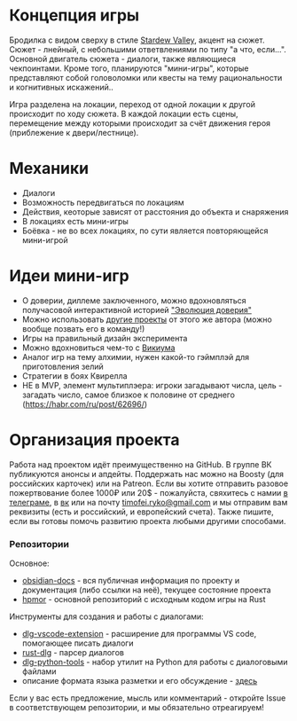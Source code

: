 # Концепция игры

Бродилка с видом сверху в стиле [Stardew Valley](https://www.stardewvalley.net/), акцент на сюжет. Сюжет - лнейный, с небольшими ответвлениями по типу "а что, если...". Основной двигатель сюжета - диалоги, также являющиеся чекпоинтами. Кроме того, планируются "мини-игры", которые представляют собой головоломки или квесты на тему рациональности и когнитивных искажений..

Игра разделена на локации, переход от одной локации к другой происходит по ходу сюжета. В каждой локации есть сцены, перемещение между которыми происходит за счёт движения героя (приблежение к двери/лестнице).

# Механики
- Диалоги
- Возможность передвигаться по локациям
- Действия, кеоторые зависят от расстояния до объекта и снаряжения
- В локациях есть мини-игры
- Боёвка - не во всех локациях, по сути является повторяющейся мини-игрой

# Идеи мини-игр

- О доверии, диллеме заключенного, можно вдохновляться получасовой интерактивной историей ["Эволюция доверия"](https://notdotteam.github.io/trust/)
- Можно использовать [другие проекты](https://ncase.me/) от этого же автора (можно вообще позвать его в команду!)
- Игры на правильный дизайн эксперимента
- Можно вдохновиться чем-то с [Викиума](https://wikium.ru/)
- Аналог игр на тему алхимии, нужен какой-то гэймплэй для приготовления зелий
- Стратегии в боях Квирелла
- НЕ в MVP, элемент мультиплэера: игроки загадывают числа, цель - загадать число, самое близкое к половине от среднего (https://habr.com/ru/post/62696/)

# Организация проекта

Работа над проектом идёт преимущественно на GitHub. В группе ВК публикуются анонсы и апдейты. Поддержать нас можно на Boosty (для российских карточек) или на Patreon. Если вы хотите отправить разовое пожертвование более 1000₽ или 20$ - пожалуйста, свяхитесь с намии [в телеграме](https://t.me/timofeiryko), в [вк](https://vk.com/nitrogenous_base) или на почту timofei.ryko@gmail.com и мы отправим вам реквизиты (есть и российский, и европейский счета). Также пишите, если вы готовы помочь развитию проекта любыми другими способами.

### Репозитории

Основное:
- [obsidian-docs](https://github.com/hpmor-game/obsidian-docs) - вся публичная информация по проекту и документация (либо ссылки на неё), текущее состояние проекта
- [hpmor](https://github.com/hpmor-game/hpmor) - основной репозиторий с исходным кодом игры на Rust

Инструменты для создания и работы с диалогами:
- [dlg-vscode-extension](https://github.com/hpmor-game/dlg-vscode-extension) - расширение для программы VS code, помогающее писать диалоги
- [rust-dlg](https://github.com/hpmor-game/rust-dlg) - парсер диалогов
- [dlg-python-tools](https://github.com/hpmor-game/dlg-python-tools) - набор утилит на Python для работы с диалоговыми файлами
- описание формата языка разметки и его обсуждение - [здесь](https://github.com/hpmor-game/hpmor/issues/7)

Если у вас есть предложение, мысль или комментарий - откройте Issue в соответствующем репозитории, и мы обязательно отреагируем!
